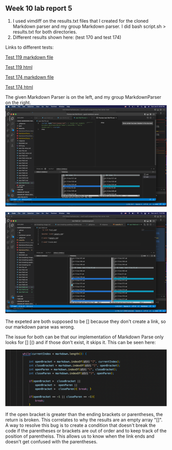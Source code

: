 ## Week 10 lab report 5
1. I used vimdiff on the results.txt files that I created for the cloned Markdown parser and my group Markdown parser. I did bash script.sh > results.txt for both directories. 
2. Different results shown here: (test 170 and test 174)



Links to different tests:


[Test 119 markdown file](https://github.com/nidhidhamnani/markdown-parser/blob/main/test-files/119.md)


[Test 119 html](https://github.com/nidhidhamnani/markdown-parser/blob/main/test-files/119.html.test)


[Test 174 markdown file](https://github.com/nidhidhamnani/markdown-parser/blob/main/test-files/174.md)


[Test 174 html](https://github.com/nidhidhamnani/markdown-parser/blob/main/test-files/174.html.test)



The given Markdown Parser is on the left, and my group MarkdownParser on the right. 
![Image](vimdiff2.png)


![Image](vimdiff.png)



The expeted are both supposed to be [] because they don't create a link, so our markdown parse was wrong.  



The issue for both can be that our implementation of Markdown Parse only looks for [] [() and if those don’t exist, it skips it. 
This can be seen here: 


![Image](problem.png)

If the open bracket is greater than the ending brackets or parentheses, the return is broken. This correlates to why the results are an empty array "[]". 
A way to resolve this bug is to create a condition that doesn't break the code if the parentheses or brackets are out of order and to keep track of the position of parentheiss. This allows us to know when the link ends and doesn't get confused with the parentheses. 
